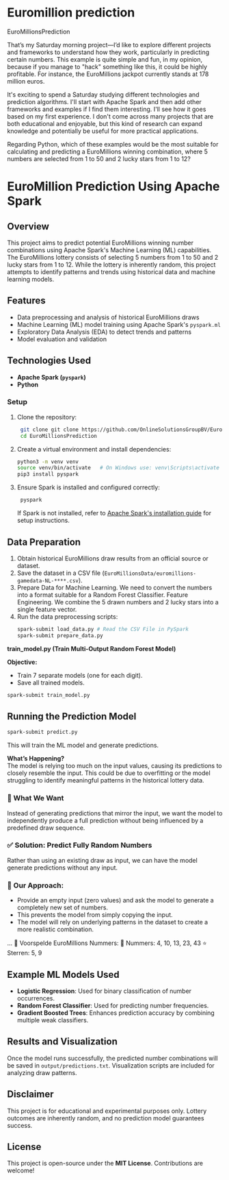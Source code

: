 # Euromillion prediction
EuroMillionsPrediction

That’s my Saturday morning project—I’d like to explore different projects and frameworks to understand how they work, particularly in predicting certain numbers. This example is quite simple and fun, in my opinion, because if you manage to "hack" something like this, it could be highly profitable. For instance, the EuroMillions jackpot currently stands at 178 million euros.

It's exciting to spend a Saturday studying different technologies and prediction algorithms. I'll start with Apache Spark and then add other frameworks and examples if I find them interesting. I'll see how it goes based on my first experience. I don't come across many projects that are both educational and enjoyable, but this kind of research can expand knowledge and potentially be useful for more practical applications.

Regarding Python, which of these examples would be the most suitable for calculating and predicting a EuroMillions winning combination, where 5 numbers are selected from 1 to 50 and 2 lucky stars from 1 to 12? 

# EuroMillion Prediction Using Apache Spark

## Overview
This project aims to predict potential EuroMillions winning number combinations using Apache Spark's Machine Learning (ML) capabilities. The EuroMillions lottery consists of selecting 5 numbers from 1 to 50 and 2 lucky stars from 1 to 12. While the lottery is inherently random, this project attempts to identify patterns and trends using historical data and machine learning models.

## Features
- Data preprocessing and analysis of historical EuroMillions draws
- Machine Learning (ML) model training using Apache Spark's `pyspark.ml`
- Exploratory Data Analysis (EDA) to detect trends and patterns
- Model evaluation and validation

## Technologies Used
- **Apache Spark (`pyspark`)**
- **Python**

### Setup
1. Clone the repository:
   ```sh
    git clone git clone https://github.com/OnlineSolutionsGroupBV/EuroMillionsPrediction.git
    cd EuroMillionsPrediction
   ```
2. Create a virtual environment and install dependencies:
   ```sh
   python3 -m venv venv
   source venv/bin/activate   # On Windows use: venv\Scripts\activate
   pip3 install pyspark
   ```
3. Ensure Spark is installed and configured correctly:
   ```sh
    pyspark
   ```

   If Spark is not installed, refer to [Apache Spark's installation guide](https://spark.apache.org/docs/latest/) for setup instructions.

## Data Preparation
1. Obtain historical EuroMillions draw results from an official source or dataset.
2. Save the dataset in a CSV file (`EuroMillionsData/euromillions-gamedata-NL-****.csv`).
3. Prepare Data for Machine Learning. We need to convert the numbers into a format suitable for a Random Forest Classifier. Feature Engineering. We combine the 5 drawn numbers and 2 lucky stars into a single feature vector.
4. Run the data preprocessing scripts:
   ```sh
   spark-submit load_data.py # Read the CSV File in PySpark
   spark-submit prepare_data.py
   ```

**train_model.py (Train Multi-Output Random Forest Model)**  

**Objective:**  
- Train 7 separate models (one for each digit).  
- Save all trained models.
  
```sh
spark-submit train_model.py
```

## Running the Prediction Model

```sh
spark-submit predict.py
```
This will train the ML model and generate predictions.

**What’s Happening?**  
The model is relying too much on the input values, causing its predictions to closely resemble the input. This could be due to overfitting or the model struggling to identify meaningful patterns in the historical lottery data.  

### 🎯 What We Want  
Instead of generating predictions that mirror the input, we want the model to independently produce a full prediction without being influenced by a predefined draw sequence.  

### ✅ Solution: Predict Fully Random Numbers  
Rather than using an existing draw as input, we can have the model generate predictions without any input.  

### 🔹 Our Approach:  
- Provide an empty input (zero values) and ask the model to generate a completely new set of numbers.  
- This prevents the model from simply copying the input.  
- The model will rely on underlying patterns in the dataset to create a more realistic combination.

... 
🎰 Voorspelde EuroMillions Nummers:
🔢 Nummers: 4, 10, 13, 23, 43
⭐ Sterren: 5, 9

## Example ML Models Used
- **Logistic Regression**: Used for binary classification of number occurrences.
- **Random Forest Classifier**: Used for predicting number frequencies.
- **Gradient Boosted Trees**: Enhances prediction accuracy by combining multiple weak classifiers.

## Results and Visualization
Once the model runs successfully, the predicted number combinations will be saved in `output/predictions.txt`. Visualization scripts are included for analyzing draw patterns.

## Disclaimer
This project is for educational and experimental purposes only. Lottery outcomes are inherently random, and no prediction model guarantees success.

## License
This project is open-source under the **MIT License**. Contributions are welcome!

